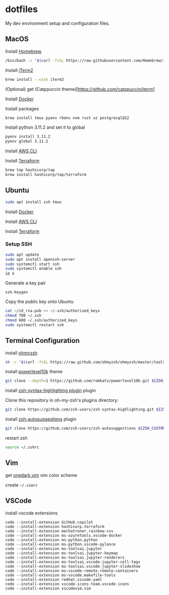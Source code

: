 # dotfiles

My dev environment setup and configuration files.

## MacOS

Install [Homebrew](https://brew.sh/)

```bash
/bin/bash -c "$(curl -fsSL https://raw.githubusercontent.com/Homebrew/install/HEAD/install.sh)"
```

Install [iTerm2](https://iterm2.com/)

```bash
brew install --cask iterm2
```

(Optional) get (Catppuccin theme)[https://github.com/catppuccin/iterm]

Install [Docker](https://docs.docker.com/desktop/install/mac-install/)

Install packages

```bash
brew install tmux pyenv rbenv nvm rust xz postgresql@12
```

Install python 3.11.2 and set it to global

```bash
pyenv install 3.11.2
pyenv global 3.11.2
```

Install [AWS CLI](https://docs.aws.amazon.com/cli/latest/userguide/getting-started-install.html)

Install [Terraform](https://www.terraform.io/)

```bash
brew tap hashicorp/tap
brew install hashicorp/tap/terraform
```

## Ubuntu

```bash
sudo apt install zsh tmux
```

Install [Docker](https://docs.docker.com/engine/install/ubuntu/)

Install [AWS CLI](https://docs.aws.amazon.com/cli/latest/userguide/getting-started-install.html)

Install [Terraform](https://developer.hashicorp.com/terraform/tutorials/aws-get-started/install-cli)

### Setup SSH

```bash
sudo apt update
sudo apt install openssh-server
sudo systemctl start ssh
sudo systemctl enable ssh
ip a
```

Generate a key pair
```
ssh-keygen
```

Copy the public key onto Ubuntu

```bash
cat ~/id_rsa.pub >> ~/.ssh/authorized_keys
chmod 700 ~/.ssh
chmod 600 ~/.ssh/authorized_keys
sudo systemctl restart ssh
```

## Terminal Configuration

install [ohmyzsh](https://ohmyz.sh/#install)

```bash
sh -c "$(curl -fsSL https://raw.github.com/ohmyzsh/ohmyzsh/master/tools/install.sh)"
```

install [powerlevel10k](https://github.com/romkatv/powerlevel10k) theme

```bash
git clone --depth=1 https://github.com/romkatv/powerlevel10k.git ${ZSH_CUSTOM:-$HOME/.oh-my-zsh/custom}/themes/powerlevel10k
```

install [zsh-syntax-highlighting plugin](https://github.com/zsh-users/zsh-syntax-highlighting/blob/master/INSTALL.md) plugin

Clone this repository in oh-my-zsh's plugins directory:

```bash
git clone https://github.com/zsh-users/zsh-syntax-highlighting.git ${ZSH_CUSTOM:-~/.oh-my-zsh/custom}/plugins/zsh-syntax-highlighting
```

install [zsh-autosuggestions](https://github.com/zsh-users/zsh-autosuggestions/blob/master/INSTALL.md#oh-my-zsh) plugin

```bash
git clone https://github.com/zsh-users/zsh-autosuggestions ${ZSH_CUSTOM:-~/.oh-my-zsh/custom}/plugins/zsh-autosuggestions
```

restart zsh

```bash
source ~/.zshrc
```

## Vim

get [onedark.vim](https://github.com/joshdick/onedark.vim) vim color scheme

create `~/.vimrc`

## VSCode

install vscode extensions

```
code --install-extension GitHub.copilot
code --install-extension hashicorp.terraform
code --install-extension mechatroner.rainbow-csv
code --install-extension ms-azuretools.vscode-docker
code --install-extension ms-python.python
code --install-extension ms-python.vscode-pylance
code --install-extension ms-toolsai.jupyter
code --install-extension ms-toolsai.jupyter-keymap
code --install-extension ms-toolsai.jupyter-renderers
code --install-extension ms-toolsai.vscode-jupyter-cell-tags
code --install-extension ms-toolsai.vscode-jupyter-slideshow
code --install-extension ms-vscode-remote.remote-containers
code --install-extension ms-vscode.makefile-tools
code --install-extension redhat.vscode-yaml
code --install-extension vscode-icons-team.vscode-icons
code --install-extension vscodevim.vim
```
